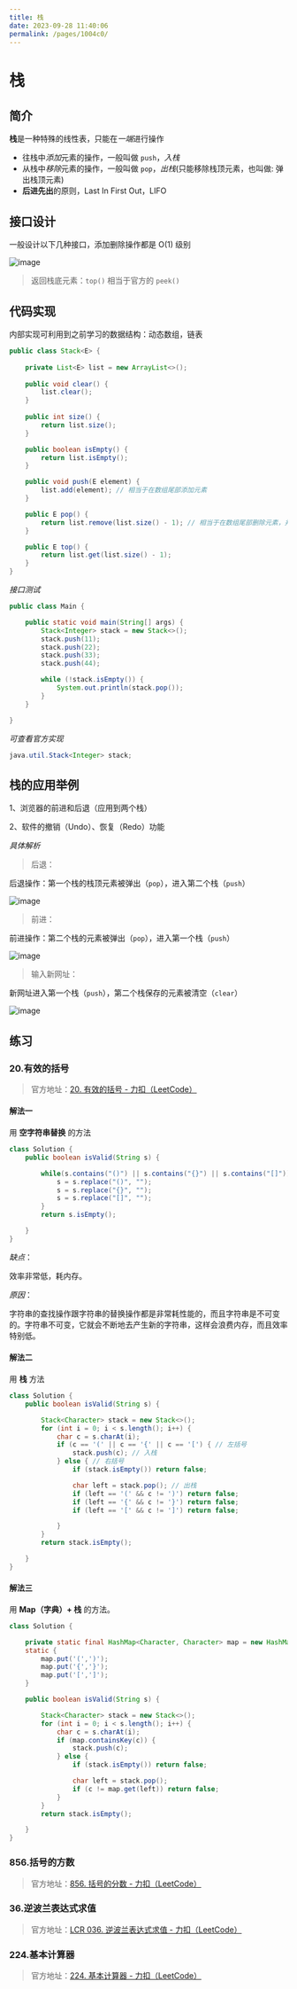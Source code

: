 ```yaml
---
title: 栈
date: 2023-09-28 11:40:06
permalink: /pages/1004c0/
---
```

# 栈

## 简介

**栈**是一种特殊的线性表，只能在*一端*进行操作

- 往栈中*添加*元素的操作，一般叫做 `push`，*入栈*
- 从栈中*移除*元素的操作，一般叫做 `pop`，*出栈*(只能移除栈顶元素，也叫做: 弹出栈顶元素)
- **后进先出**的原则，Last In First Out，LIFO

## 接口设计

一般设计以下几种接口，添加删除操作都是 O(1) 级别

![image](https://cdn.jsdelivr.net/gh/cmty256/imgs-blog@main/basics/image.2noacon2gew0.webp)

> 返回栈底元素：`top()` 相当于官方的 `peek()`

## 代码实现

内部实现可利用到之前学习的数据结构：动态数组，链表

```java
public class Stack<E> {
  
	private List<E> list = new ArrayList<>();
	
	public void clear() {
		list.clear();
	}
	
	public int size() {
		return list.size();
	}

	public boolean isEmpty() {
		return list.isEmpty();
	}

	public void push(E element) {
		list.add(element); // 相当于在数组尾部添加元素
	}

	public E pop() {
		return list.remove(list.size() - 1); // 相当于在数组尾部删除元素，并返回被删除的元素
	}

	public E top() {
		return list.get(list.size() - 1);
	}
}
```

*接口测试*

```java
public class Main {

	public static void main(String[] args) {
		Stack<Integer> stack = new Stack<>();
		stack.push(11);
		stack.push(22);
		stack.push(33);
		stack.push(44);

		while (!stack.isEmpty()) {
			System.out.println(stack.pop());
		}
	}

}
```

*可查看官方实现*

```java
java.util.Stack<Integer> stack;
```

## 栈的应用举例

1、浏览器的前进和后退（应用到两个栈）

2、软件的撤销（Undo）、恢复（Redo）功能

*具体解析*

> 后退：

后退操作：第一个栈的栈顶元素被弹出（`pop`），进入第二个栈（`push`）

![image](https://cdn.jsdelivr.net/gh/cmty256/imgs-blog@main/basics/image.1sf8k9a8ac68.webp)

> 前进：

前进操作：第二个栈的元素被弹出（`pop`），进入第一个栈（`push`）

![image](https://cdn.jsdelivr.net/gh/cmty256/imgs-blog@main/basics/image.1hmzslckxyow.webp)

> 输入新网址：

新网址进入第一个栈（`push`），第二个栈保存的元素被清空（`clear`）

![image](https://cdn.jsdelivr.net/gh/cmty256/imgs-blog@main/basics/image.511xu4xeg5s0.webp)

## 练习

### 20.有效的括号

> 官方地址：[20. 有效的括号 - 力扣（LeetCode）](https://leetcode.cn/problems/valid-parentheses/)

#### 解法一

用 **空字符串替换** 的方法

```java
class Solution {
    public boolean isValid(String s) {

        while(s.contains("()") || s.contains("{}") || s.contains("[]")) {
            s = s.replace("()", "");
            s = s.replace("{}", "");
            s = s.replace("[]", "");
        }
        return s.isEmpty();

    }
}
```

*缺点*：

效率非常低，耗内存。

*原因*：

字符串的查找操作跟字符串的替换操作都是非常耗性能的，而且字符串是不可变的。字符串不可变，它就会不断地去产生新的字符串，这样会浪费内存，而且效率特别低。

#### 解法二

用 **栈** 方法

```java
class Solution {
    public boolean isValid(String s) {

        Stack<Character> stack = new Stack<>();
        for (int i = 0; i < s.length(); i++) {
            char c = s.charAt(i);
            if (c == '(' || c == '{' || c == '[') { // 左括号
                stack.push(c); // 入栈
            } else { // 右括号
                if (stack.isEmpty()) return false;

                char left = stack.pop(); // 出栈
                if (left == '(' && c != ')') return false;
                if (left == '{' && c != '}') return false;
                if (left == '[' && c != ']') return false;

            }
        }
        return stack.isEmpty();

    }
}
```

#### 解法三

用 **Map（字典）+ 栈** 的方法。

```java
class Solution {

    private static final HashMap<Character, Character> map = new HashMap<>();
    static {
        map.put('(',')');
        map.put('{','}');
        map.put('[',']');
    }

    public boolean isValid(String s) {

        Stack<Character> stack = new Stack<>();
        for (int i = 0; i < s.length(); i++) {
            char c = s.charAt(i);
            if (map.containsKey(c)) {
                stack.push(c);
            } else {
                if (stack.isEmpty()) return false;

                char left = stack.pop();
                if (c != map.get(left)) return false;
            }
        }
        return stack.isEmpty();

    }
}
```

### 856.括号的方数

> 官方地址：[856. 括号的分数 - 力扣（LeetCode）](https://leetcode.cn/problems/score-of-parentheses/)





### 36.逆波兰表达式求值

> 官方地址：[LCR 036. 逆波兰表达式求值 - 力扣（LeetCode）](https://leetcode.cn/problems/8Zf90G/)





### 224.基本计算器

> 官方地址：[224. 基本计算器 - 力扣（LeetCode）](https://leetcode.cn/problems/basic-calculator/)
